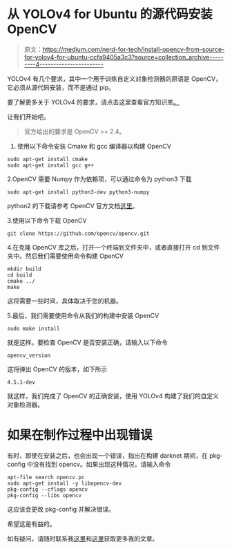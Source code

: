 # 从 YOLOv4 for Ubuntu 的源代码安装 OpenCV

> 原文：<https://medium.com/nerd-for-tech/install-opencv-from-source-for-yolov4-for-ubuntu-ccfa9405a3c3?source=collection_archive---------4----------------------->

YOLOv4 有几个要求，其中一个用于训练自定义对象检测器的原语是 OpenCV，它必须从源代码安装，而不是通过 pip。

要了解更多关于 YOLOv4 的要求，请点击这里查看官方知识库[。](https://github.com/AlexeyAB/darknet)

让我们开始吧。

> 官方给出的要求是 OpenCV >= 2.4。

1.  使用以下命令安装 Cmake 和 gcc 编译器以构建 OpenCV

```
sudo apt-get install cmake
sudo apt-get install gcc g++
```

2.OpenCV 需要 Numpy 作为依赖项，可以通过命令为 python3 下载

```
sudo apt-get install python3-dev python3-numpy
```

python2 的下载请参考 OpenCV 官方文档[这里](https://docs.opencv.org/master/d2/de6/tutorial_py_setup_in_ubuntu.html)。

3.使用以下命令下载 OpenCV

```
git clone https://github.com/opencv/opencv.git
```

4.在克隆 OpenCV 库之后，打开一个终端到文件夹中，或者直接打开 cd 到文件夹中。然后我们需要使用命令构建 OpenCV

```
mkdir build
cd build
cmake ../
make
```

这将需要一些时间，具体取决于您的机器。

5.最后，我们需要使用命令从我们的构建中安装 OpenCV

```
sudo make install
```

就是这样。要检查 OpenCV 是否安装正确，请输入以下命令

```
opencv_version
```

这将弹出 OpenCV 的版本，如下所示

```
4.5.1-dev
```

就这样，我们完成了 OpenCV 的正确安装，使用 YOLOv4 构建了我们的自定义对象检测器。

# **如果在制作过程中出现错误**

有时，即使在安装之后，也会出现一个错误，指出在构建 darknet 期间，在 pkg-config 中没有找到 opencv。如果出现这种情况，请输入命令

```
apt-file search opencv.pc
sudo apt-get install -y libopencv-dev
pkg-config --cflags opencv
pkg-config --libs opencv
```

这应该会更改 pkg-config 并解决错误。

希望这是有益的。

如有疑问，请随时联系我[这里](https://www.linkedin.com/in/adnan-karol-aa1666179/)和[这里](/@adnanmushtaq5)获取更多我的文章。